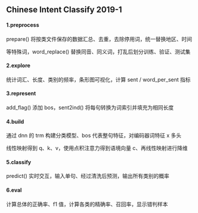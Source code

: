 ## Chinese Intent Classify 2019-1

#### 1.preprocess

prepare() 将按类文件保存的数据汇总、去重，去除停用词，统一替换地区、时间

等特殊词，word_replace() 替换同音、同义词，打乱后划分训练、验证、测试集

#### 2.explore

统计词汇、长度、类别的频率，条形图可视化，计算 sent / word_per_sent 指标

#### 3.represent

add_flag() 添加 bos，sent2ind() 将每句转换为词索引并填充为相同长度

#### 4.build

通过 dnn 的 trm 构建分类模型、bos 代表整句特征，对编码器词特征 x 多头

线性映射得到 q、k、v，使用点积注意力得到语境向量 c、再线性映射进行降维

#### 5.classify

predict() 实时交互，输入单句、经过清洗后预测，输出所有类别的概率

#### 6.eval

计算总体的正确率、f1 值，计算各类的精确率、召回率，显示错判样本